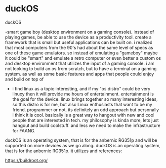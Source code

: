# duckOS

duckOS

-smart game boy (desktop environment on a gaming console). instead of playing games, be able to use the device as a productivity tool. 
create a framework that is small but useful applications can be built on. i realized that most computers from the 90's had about the 
same level of specs as one of these game emulators. so instead of emulating a "gameboy" maybe it could be "smart" and emulate a retro 
computer or even better a custom os and desktop environment that utilizes the input of a gaming console. i am not looking to build an os from scratch,
 but to have a terminal on a gaming system. as well as some basic features and apps that people could enjoy and build on top of                                                                                                                                                                                                                                                                                                                                                                                          
 
 - i find linux as a topic interesting, and if my "os distro" could be very linuxy then it will provide me hours of entertainment. entertainment is the goal for the device. linux  brings together so many interesting ideas, so this distro is for me, but also Linux enthusiasts that want to be my friend. programmer or not. its definitely an odd approach but personally i think it is cool. basically is a great way to hangout with new and cool people that are interested in tech.
my philosophy is kinda more, lets just hangout and build coolstuff.
and less we need to make the infrastructure for FAANG.

duckOS is an operating system, that is for the anbernic RG351p and will be supported on more devices as we go along. duckOS is an operating system, that is for the anbernic RG351p.
it utilizes and references:


https://buildroot.org/
